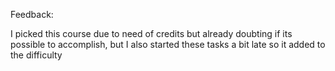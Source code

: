 
Feedback:

I picked this course due to need of credits but already doubting if its possible to accomplish, but I also started these tasks a bit late so it added to the difficulty


